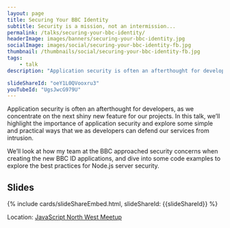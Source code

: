 ```yaml
---
layout: page
title: Securing Your BBC Identity
subtitle: Security is a mission, not an intermission...
permalink: /talks/securing-your-bbc-identity/
headerImage: images/banners/securing-your-bbc-identity.jpg
socialImage: images/social/securing-your-bbc-identity-fb.jpg
thumbnail: /thumbnails/social/securing-your-bbc-identity-fb.jpg
tags:
    - talk
description: "Application security is often an afterthought for developers, as we concentrate on the next shiny new feature for our projects. In this talk, I highlight the importance of application security and explore some simple and practical ways that we as developers can defend our services from intrusion. "

slideShareId: "oeY1L0QVooxru3"
youTubeId: "UgsJwcG979U"
---
```


Application security is often an afterthought for developers, as we concentrate on the next shiny new feature for our projects. In this talk, we’ll highlight the importance of application security and explore some simple and practical ways that we as developers can defend our services from intrusion.

We’ll look at how my team at the BBC approached security concerns when creating the new BBC ID applications, and dive into some code examples to explore the best practices for Node.js server security.

## Slides

{% include cards/slideShareEmbed.html, slideShareId: {{slideShareId}} %}

Location: [JavaScript North West Meetup](https://www.meetup.com/JavaScript-North-West/events/239152184/)